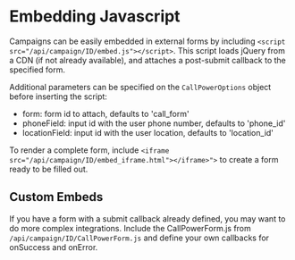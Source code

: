 
Embedding Javascript
===========

Campaigns can be easily embedded in external forms by including `<script src="/api/campaign/ID/embed.js"></script>`. 
This script loads jQuery from a CDN (if not already available), and attaches a post-submit callback to the specified form.

Additional parameters can be specified on the `CallPowerOptions` object before inserting the script:

* form: form id to attach, defaults to 'call_form'
* phoneField: input id with the user phone number, defaults to 'phone_id'
* locationField: input id with the user location, defaults to 'location_id'

To render a complete form, include `<iframe src="/api/campaign/ID/embed_iframe.html"></iframe>">` to create a form ready to be filled out.

Custom Embeds
-------------

If you have a form with a submit callback already defined, you may want to do more complex integrations. Include the CallPowerForm.js from `/api/campaign/ID/CallPowerForm.js` and define your own callbacks for onSuccess and onError.


